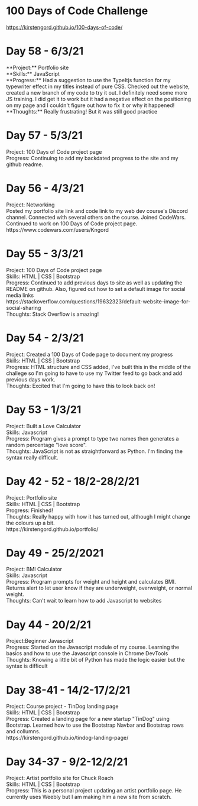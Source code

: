 # 100 Days of Code Challenge<br>
https://kirstengord.github.io/100-days-of-code/

<h1>Day 58 - 6/3/21</h1>
<p>**Project:** Portfolio site<br>
  **Skills:** JavaScript<br>
  **Progress:** Had a suggestion to use the TypeItjs function for my typewriter effect in my titles instead of pure CSS. Checked out the website, created a new     branch of my code to try it out. I definitely need some more JS training. I did get it to work but it had a negative effect on the positioning on my page and I   couldn't figure out how to fix it or why it happened!<br>
  **Thoughts:** Really frustrating! But it was still good practice</p>

<h1>Day 57 - 5/3/21</h1>
<p>Project: 100 Days of Code project page<br>
  Progress: Continuing to add my backdated progress to the site and my github readme.</p>

<h1>Day 56 - 4/3/21</h1>
<p>Project: Networking<br>
  Posted my portfolio site link and code link to my web dev course's Discord channel. Connected with several others on the course. Joined CodeWars. Continued to       work on 100 Days of Code project page.<br>
  https://www.codewars.com/users/Kngord</p>

<h1>Day 55 - 3/3/21</h1>
<p>Project: 100 Days of Code project page<br>
  Skills: HTML | CSS | Bootstrap<br>
  Progress: Continued to add previous days to site as well as updating the README on github. Also, figured out how to set a default image for social media links<br>
  https://stackoverflow.com/questions/19632323/default-website-image-for-social-sharing<br>
  Thoughts: Stack Overflow is amazing!<p>
  
<h1>Day 54 - 2/3/21</h1>
<p>Project: Created a 100 Days of Code page to document my progress<br>
Skills: HTML | CSS | Bootstrap<br>
Progress: HTML structure and CSS added, I've built this in the middle of the challege so I'm going to have to use my Twitter feed to go back and add previous days work.<br>
Thoughts: Excited that I'm going to have this to look back on!</p>

<h1>Day 53 - 1/3/21</h1>
<p>Project: Built a Love Calculator<br>
  Skills: Javascript<br>
  Progress: Program gives a prompt to type two names then generates a random percentage "love score".<br>
  Thoughts: JavaScript is not as straightforward as Python. I'm finding the syntax really difficult.</p>
  

<h1>Day 42 - 52 - 18/2-28/2/21</h1>
<p>Project: Portfolio site<br>
  Skills: HTML | CSS | Bootstrap<br>
  Progress: Finished!<br>
  Thoughts: Really happy with how it has turned out, although I might change the colours up a bit.<br>
  https://kirstengord.github.io/portfolio/</p>
  
<h1>Day 49 - 25/2/2021</h1>
<p>Project: BMI Calculator<br>
  Skills: Javascript<br>
  Progress: Program prompts for weight and height and calculates BMI. Returns alert to let user know if they are underweight, overweight, or normal weight.<br>
  Thoughts: Can't wait to learn how to add Javascript to websites</p>
  
<h1>Day 44 - 20/2/21</h1>
<p>Project:Beginner Javascript<br>
  Progress: Started on the Javascript module of my course. Learning the basics and how to use the Javascript console in Chrome DevTools<br>
  Thoughts: Knowing a little bit of Python has made the logic easier but the syntax is difficult<p>
    
<h1>Day 38-41 - 14/2-17/2/21</h1>
<p>Project: Course project - TinDog landing page<br>
  Skills: HTML | CSS | Bootstrap<br>
  Progress: Created a landing page for a new startup "TinDog" using Bootstrap. Learned how to use the Bootstrap Navbar and Bootstrap rows and collumns.<br>
  https://kirstengord.github.io/tindog-landing-page/</p>  
  
<h1>Day 34-37 - 9/2-12/2/21</h1>
<p>Project: Artist portfolio site for Chuck Roach<br>
  Skills: HTML | CSS | Bootstrap<br>
  Progress: This is a personal project updating an artist portfolio page. He currently uses Weebly but I am making him a new site from scratch.<br>
